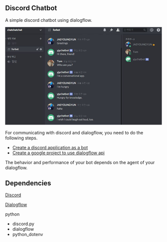 ## Discord Chatbot

A simple discord chatbot using dialogflow.

<img src="screenshots/screenshot1.jpg" style="zoom: 67%;" />

For communicating with discord and dialogflow, you need to do the following steps.

- [Create a discord application as a bot](https://discordapp.com/developers/docs/intro)
- [Create a google project to use dialogflow api](https://cloud.google.com/dialogflow/docs/quick/setup)

The behavior and performance of your bot depends on the agent of your dialogflow.

## Dependencies

[Discord](https://discordapp.com/)

[Dialogflow](https://dialogflow.com/)

python

- discord.py
- dialogflow
- python_dotenv

